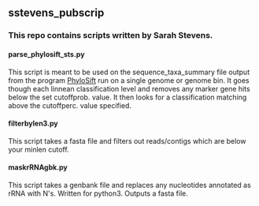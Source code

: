 ## sstevens_pubscrip

### This repo contains scripts written by Sarah Stevens.


#### parse_phylosift_sts.py
This script is meant to be used on the sequence_taxa_summary file output from the program [PhyloSift](https://phylosift.wordpress.com/) run on a single genome or genome bin.  It goes though each linnean classification level and removes any marker gene hits below the set cutoffprob. value.  It then looks for a classification matching above the cutoffperc. value specified.

#### filterbylen3.py
This script takes a fasta file and filters out reads/contigs which are below your minlen cutoff.

#### maskrRNAgbk.py
This script takes a genbank file and replaces any nucleotides annotated as rRNA with N's.  Written for python3.  Outputs a fasta file.
